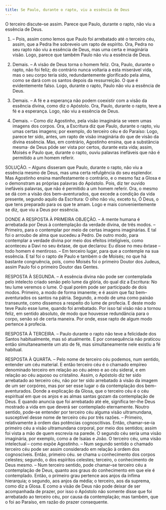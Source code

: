 ```yaml
---
title: Se Paulo, durante o rapto, viu a essência de Deus
---
```


O terceiro discute–se assim. Parece que Paulo, durante o rapto, não viu a essência de Deus.  

1. – Pois, assim como lemos que Paulo foi arrebatado até o terceiro céu, assim, que a Pedra lhe sobreveio um rapto de espírito. Ora, Pedra no seu rapto não viu a essência de Deus, mas uma certa e imaginária visão. Logo, parece que também Paulo não viu a essência de Deus.  

2. Demais. – A visão de Deus torna o homem feliz. Ora, Paulo, durante o rapto, não foi feliz; do contrário nunca voltaria a esta miserável vida, mas o seu corpo teria sido, redundantemente glorificado pela alma, como se dará com os santos depois da ressurreição. O que é evidentemente falso. Logo, durante o rapto, Paulo não viu a essência de Deus.  

3. Demais. – A fé e a esperança não podem coexistir com a visão da essência divina, como diz o Apóstolo. Ora, Paulo, durante o rapto, teve a fé e a esperança. Logo, não viu a essência de Deus.  

4. Demais. – Como diz Agostinho, pela visão imaginária se veem umas imagens dos corpos. Ora, a Escritura diz que Paulo, durante o rapto, viu umas certas imagens; por exemplo, do terceiro céu e do Paraíso: Logo, parece ter sido, antes, um rapto de visão imaginária do que de visão da divina essência.  Mas, em contrário, Agostinho ensina, que a substância mesma· de Deus pôde ser vista por certos, durante esta vida; assim, Moisés e Paulo que, durante o rapto, ouviu palavras inefáveis que não é permitido a um homem referir.  

SOLUÇÃO. – Alguns disseram que Paulo, durante o rapto, não viu a essência mesmo de Deus, mas uma certa refulgência do seu esplendor. Mas Agostinho ensina manifestamente o contrário, e o mesmo faz a Glosa e o demonstram as próprias palavras do Apóstolo. Pois, diz ter ouvido inefáveis palavras, que não é permitido a um homem referir. Ora, o mesmo se dá com a visão dos bem–aventurados, que excede a condição da vida presente, segundo aquilo da Escritura: O olho não viu, exceto tu, Ó Deus, o que tens preparado para os que te amam. Logo e mais convenientemente se diz, que viu a Deus por essência.  

DONDE A RESPOSTA À PRIMEIRA OBJEÇÃO. – A mente humana é arrebatada por Deus à contemplação da verdade divina, de três modos. – Primeiro, para o contemplar por meio de certas imagens imaginárias. E tal foi o arroubo de alma que sucedeu a Pedro. De outro modo, para contemplar a verdade divina por meio dos efeitos inteligíveis, como aconteceu a Davi no seu êxtase, de que declarou: Eu disse no meu êxtase – todo homem é mentiroso. – Em terceiro lugar, para que a contemple na sua essência. E tal foi o rapto de Paulo e também o de Moisés; no que há bastante congruência, pois, como Moisés foi o primeiro Doutor dos Judeus, assim Paulo foi o primeiro Doutor das Gentes.  

RESPOSTA À SEGUNDA. – A essência divina não pode ser contemplada pelo intelecto criado senão pelo lume da glória, do qual diz a Escritura: No teu lume veremos o lume. O qual porém pode ser participado de dois modos. Primeiro, a modo de forma imanente; e é assim que faz bem–aventurados os santos na pátria. Segundo, a modo de uma como paixão transeunte, como dissemos a respeito do lume de profecia. E deste modo teve Paulo esse lume, quando foi arrebatado. Por isso tal visão não a tornou feliz, em sentido absoluto, de modo que houvesse redundância para o corpo, senão só de certa maneira. Por onde, esse rapto de algum modo pertence à profecia.  

RESPOSTA À TERCEIRA. – Paulo durante o rapto não teve a felicidade dos Santos habitualmente, mas só atualmente. E por consequência não praticou então simultaneamente um ato de fé, mas simultaneamente nele existiu a fé habitual. 

RESPOSTA À QUARTA. – Pelo nome de terceiro céu podemos, num sentido, entender um céu material. E então terceiro céu é o chamado empíreo denominado terceiro em relação ao céu aéreo e ao céu sideral, e em relação ao céu aquoso ou cristalino. Assim, o Apóstolo diz ter sido arrebatado ao terceiro céu, não por ter sido arrebatado à visão da imagem de um ser corpóreo, mas por ser esse lugar o da contemplação dos bem–aventurados. Donde a explicação da Glosa, que o terceiro céu é o céu espiritual em que os anjos e as almas santas gozam da contemplação de Deus. E quando anuncia que foi arrebatado até ele, significa ter–lhe Deus mostrado a vida em que deverá ser contemplado eternamente.  Noutro sentido, pode–se entender por terceiro céu alguma visão ultramundana, susceptível desse nome de terceiro céu por três razões. – Primeiro, relativamente à ordem das potências cognoscitivas. Então, chamar–se–ia primeiro céu a visão ultramundana corporal, por meio dos sentidos; assim foi vista a mão de quem escrevia na parede. O segundo céu seria uma visão imaginária, por exemplo, como a de Isaías e João. O terceiro céu, uma visão intelectual – como expõe Agostinho. – Num segundo sentido o chamado terceiro céu pode ser assim considerado em relação à ordem dos cognoscíveis. Então, primeiro céu. se chama u conhecimento dos corpos celestes; segundo, o dos espíritos celestes; terceiro, o conhecimento de Deus mesmo. – Num terceiro sentido, pode chamar–se terceiro céu a contemplação de Deus, quanto aos graus do conhecimento em que ele é contemplado. Então, o primeiro grau pertence aos anjos da ínfima hierarquia; o segundo, aos anjos da média; o terceiro, aos da suprema, como diz a Glosa.  E como a visão de Deus não pode deixar de ser acompanhada de prazer, por isso o Apóstolo não somente disse que foi arrebatado ao terceiro céu, por causa da contemplação; mas também, que o foi ao Paraíso, em razão do prazer consequente.